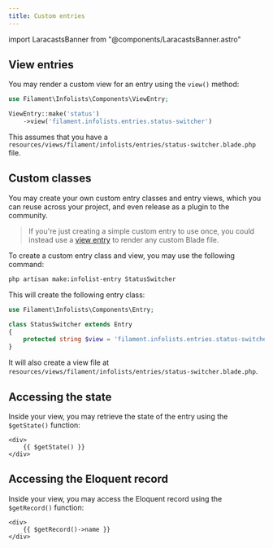 ```yaml
---
title: Custom entries
---
```

import LaracastsBanner from "@components/LaracastsBanner.astro"

<LaracastsBanner
    title="Build a Custom Infolist Entry"
    description="Watch the Build Advanced Components for Filament series on Laracasts - it will teach you how to build components, and you'll get to know all the internal tools to help you."
    url="https://laracasts.com/series/build-advanced-components-for-filament/episodes/8"
/>

## View entries

You may render a custom view for an entry using the `view()` method:

```php
use Filament\Infolists\Components\ViewEntry;

ViewEntry::make('status')
    ->view('filament.infolists.entries.status-switcher')
```

This assumes that you have a `resources/views/filament/infolists/entries/status-switcher.blade.php` file.

## Custom classes

You may create your own custom entry classes and entry views, which you can reuse across your project, and even release as a plugin to the community.

> If you're just creating a simple custom entry to use once, you could instead use a [view entry](#view-entries) to render any custom Blade file.

To create a custom entry class and view, you may use the following command:

```bash
php artisan make:infolist-entry StatusSwitcher
```

This will create the following entry class:

```php
use Filament\Infolists\Components\Entry;

class StatusSwitcher extends Entry
{
    protected string $view = 'filament.infolists.entries.status-switcher';
}
```

It will also create a view file at `resources/views/filament/infolists/entries/status-switcher.blade.php`.

## Accessing the state

Inside your view, you may retrieve the state of the entry using the `$getState()` function:

```blade
<div>
    {{ $getState() }}
</div>
```

## Accessing the Eloquent record

Inside your view, you may access the Eloquent record using the `$getRecord()` function:

```blade
<div>
    {{ $getRecord()->name }}
</div>
```
